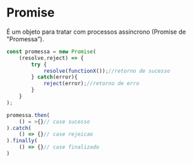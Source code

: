 # Promise

É um objeto para tratar com processos assíncrono (Promise de "Promessa”).

```jsx
const promessa = new Promise(
	(resolve,reject) => {
		try {
			resolve(functionX());//retorno de sucesso
		} catch(error){
			reject(error);//retorno de erro
		}
	}
);

promessa.then(
	() = >{}// case sucesso
).catch(
	() => {}// case rejeicao
).finally(
	() => {}// case finalizado
)
```
